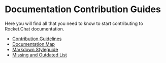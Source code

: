 # Documentation Contribution Guides

Here you will find all that you need to know to start contributing to Rocket.Chat documentation.

- [Contribution Guidelines](contribution-guidelines/)
- [Documentation Map](documentation-map/)
- [Markdown Styleguide](markdown-styleguide/)
- [Missing and Outdated List](missing-and-outdated-list/)
